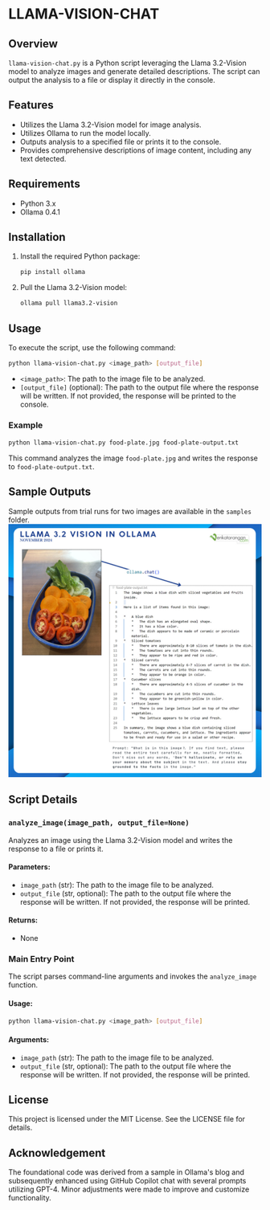 # LLAMA-VISION-CHAT

## Overview

`llama-vision-chat.py` is a Python script leveraging the Llama 3.2-Vision model to analyze images and generate detailed descriptions. The script can output the analysis to a file or display it directly in the console.

## Features

- Utilizes the Llama 3.2-Vision model for image analysis.
- Utilizes Ollama to run the model locally.
- Outputs analysis to a specified file or prints it to the console.
- Provides comprehensive descriptions of image content, including any text detected.

## Requirements

- Python 3.x
- Ollama 0.4.1

## Installation

1. Install the required Python package:
    ```sh
    pip install ollama
    ```

2. Pull the Llama 3.2-Vision model:
    ```sh
    ollama pull llama3.2-vision
    ```

## Usage

To execute the script, use the following command:

```sh
python llama-vision-chat.py <image_path> [output_file]
```

- `<image_path>`: The path to the image file to be analyzed.
- `[output_file]` (optional): The path to the output file where the response will be written. If not provided, the response will be printed to the console.

### Example

```sh
python llama-vision-chat.py food-plate.jpg food-plate-output.txt
```

This command analyzes the image `food-plate.jpg` and writes the response to `food-plate-output.txt`.

## Sample Outputs

Sample outputs from trial runs for two images are available in the `samples` folder.
![Sample Food Plate](samples/sample-food-plate.jpg)


## Script Details

### `analyze_image(image_path, output_file=None)`

Analyzes an image using the Llama 3.2-Vision model and writes the response to a file or prints it.

#### Parameters:

- `image_path` (str): The path to the image file to be analyzed.
- `output_file` (str, optional): The path to the output file where the response will be written. If not provided, the response will be printed.

#### Returns:

- None

### Main Entry Point

The script parses command-line arguments and invokes the `analyze_image` function.

#### Usage:

```sh
python llama-vision-chat.py <image_path> [output_file]
```

#### Arguments:

- `image_path` (str): The path to the image file to be analyzed.
- `output_file` (str, optional): The path to the output file where the response will be written. If not provided, the response will be printed.

## License

This project is licensed under the MIT License. See the LICENSE file for details.

## Acknowledgement

The foundational code was derived from a sample in Ollama's blog and subsequently enhanced using GitHub Copilot chat with several prompts utilizing GPT-4. Minor adjustments were made to improve and customize functionality.
